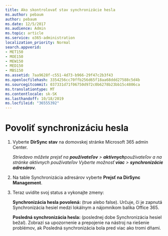```yaml
---
title: Ako skontrolovať stav synchronizácie hesla
ms.author: pebaum
author: pebaum
ms.date: 12/5/2017
ms.audience: Admin
ms.topic: article
ms.service: o365-administration
localization_priority: Normal
search.appverid:
- MET150
- MOE150
- MEW150
- MED150
- MBS150
ms.assetid: 7aa9628f-c551-4d73-b966-29f47c2b3f43
ms.openlocfilehash: 3354256cc70ffb256d65f18aa68ddd27588c5d4b
ms.sourcegitcommit: 037331d71f06750d972c0b6278b23bb15c4806ca
ms.translationtype: MT
ms.contentlocale: sk-SK
ms.lasthandoff: 10/18/2019
ms.locfileid: "36555392"
---
```

# <a name="enable-password-sync"></a>Povoliť synchronizáciu hesla

1.  Vyberte **DirSync stav** na domovskej stránke Microsoft 365 admin Center. 
    
     *Striedavo môžete prejsť na **používateľov** \> **aktívnych**používateľov a na stránke aktívnych používateľov Vyberte možnosť **viac** \> **synchronizácie adresárov.*** 
    
2. Na table Synchronizácia adresárov vyberte **Prejsť na DirSync Management**. 
    
3. Teraz uvidíte svoj status a vykonajte zmeny:
    
    **Synchronizácia hesla povolená:** (true alebo false). Určuje, či je zapnutá Synchronizácia hesiel medzi lokálnym a nájomníkom balíka Office 365. 
    
    **Posledná synchronizácia hesla:** (poslednej dobe Synchronizácia hesiel bežal). Zobrazí sa upozornenie a prepojenie na nástroj na riešenie problémov, ak Posledná synchronizácia bola pred viac ako tromi dňami. 
    

